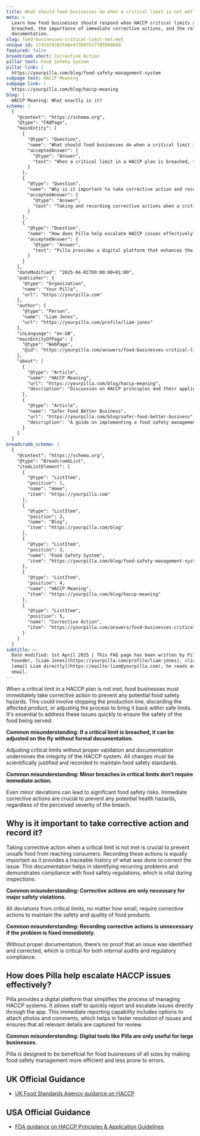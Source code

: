 ```yaml
---
title: What should food businesses do when a critical limit is not met?
meta: >
  Learn how food businesses should respond when HACCP critical limits are
  breached, the importance of immediate corrective actions, and the role of
  documentation.
slug: food-businesses-critical-limit-not-met
unique id: 1745929282548x473003517705980600
featured: false
breadcrumb short: Corrective Action
pillar text: Food Safety System
pillar link: |
  https://yourpilla.com/blog/food-safety-management-system
subpage text: HACCP Meaning
subpage link: |
  https://yourpilla.com/blog/haccp-meaning
blog: |
  HACCP Meaning: What exactly is it?
schema: |
  {
    "@context": "https://schema.org",
    "@type": "FAQPage",
    "mainEntity": [
      {
        "@type": "Question",
        "name": "What should food businesses do when a critical limit is not met?",
        "acceptedAnswer": {
          "@type": "Answer",
          "text": "When a critical limit in a HACCP plan is breached, food businesses must immediately take corrective actions. These actions may include stopping the production line, discarding the product involved, or adjusting the processes to reinstate safe conditions. Swiftly addressing these issues is vital for the safety of the food served."
        }
      },
      {
        "@type": "Question",
        "name": "Why is it important to take corrective action and record it?",
        "acceptedAnswer": {
          "@type": "Answer",
          "text": "Taking and recording corrective actions when a critical limit is not met is crucial to prevent unsafe food from harming consumers. Recording these actions provides a traceable history, helps identify recurring issues, and ensures compliance with food safety regulations, all of which are essential during inspections."
        }
      },
      {
        "@type": "Question",
        "name": "How does Pilla help escalate HACCP issues effectively?",
        "acceptedAnswer": {
          "@type": "Answer",
          "text": "Pilla provides a digital platform that enhances the management of HACCP systems, allowing quick issue reporting and escalation directly through the app. Staff can attach photos and comments with reports, speeding up issue resolution and ensuring detailed tracking, suitable for food businesses of all sizes."
        }
      }
    ],
    "dateModified": "2025-04-01T09:00:00+01:00",
    "publisher": {
      "@type": "Organization",
      "name": "Your Pilla",
      "url": "https://yourpilla.com"
    },
    "author": {
      "@type": "Person",
      "name": "Liam Jones",
      "url": "https://yourpilla.com/profile/liam-jones"
    },
    "inLanguage": "en-GB",
    "mainEntityOfPage": {
      "@type": "WebPage",
      "@id": "https://yourpilla.com/answers/food-businesses-critical-limit-not-met"
    },
    "about": [
      {
        "@type": "Article",
        "name": "HACCP Meaning",
        "url": "https://yourpilla.com/blog/haccp-meaning",
        "description": "Discussion on HACCP principles and their application for compliance with food safety regulations."
      },
      {
        "@type": "Article",
        "name": "Safer Food Better Business",
        "url": "https://yourpilla.com/blog/safer-food-better-business",
        "description": "A guide on implementing a food safety management system based on HACCP principles for improved food safety practices."
      }
    ]
  }
breadcrumb_schema: |
  {
    "@context": "https://schema.org",
    "@type": "BreadcrumbList",
    "itemListElement": [
      {
        "@type": "ListItem",
        "position": 1,
        "name": "Home",
        "item": "https://yourpilla.com"
      },
      {
        "@type": "ListItem",
        "position": 2,
        "name": "Blog",
        "item": "https://yourpilla.com/blog"
      },
      {
        "@type": "ListItem",
        "position": 3,
        "name": "Food Safety System",
        "item": "https://yourpilla.com/blog/food-safety-management-system"
      },
      {
        "@type": "ListItem",
        "position": 4,
        "name": "HACCP Meaning",
        "item": "https://yourpilla.com/blog/haccp-meaning"
      },
      {
        "@type": "ListItem",
        "position": 5,
        "name": "Corrective Action",
        "item": "https://yourpilla.com/answers/food-businesses-critical-limit-not-met"
      }
    ]
  }
subtitle: >-
  Date modified: 1st April 2025 | This FAQ page has been written by Pilla
  Founder, [Liam Jones](https://yourpilla.com/profile/liam-jones), click to
  [email Liam directly](https://mailto:liam@yourpilla.com), he reads every
  email.
---
```

When a critical limit in a HACCP plan is not met, food businesses must immediately take corrective action to prevent any potential food safety hazards. This could involve stopping the production line, discarding the affected product, or adjusting the process to bring it back within safe limits. It's essential to address these issues quickly to ensure the safety of the food being served.

**Common misunderstanding: If a critical limit is breached, it can be adjusted on the fly without formal documentation.**

Adjusting critical limits without proper validation and documentation undermines the integrity of the HACCP system. All changes must be scientifically justified and recorded to maintain food safety standards.

**Common misunderstanding: Minor breaches in critical limits don’t require immediate action.**

Even minor deviations can lead to significant food safety risks. Immediate corrective actions are crucial to prevent any potential health hazards, regardless of the perceived severity of the breach.

## Why is it important to take corrective action and record it?

Taking corrective action when a critical limit is not met is crucial to prevent unsafe food from reaching consumers. Recording these actions is equally important as it provides a traceable history of what was done to correct the issue. This documentation helps in identifying recurring problems and demonstrates compliance with food safety regulations, which is vital during inspections.

**Common misunderstanding: Corrective actions are only necessary for major safety violations.**

All deviations from critical limits, no matter how small, require corrective actions to maintain the safety and quality of food products.

**Common misunderstanding: Recording corrective actions is unnecessary if the problem is fixed immediately.**

Without proper documentation, there’s no proof that an issue was identified and corrected, which is critical for both internal audits and regulatory compliance.

## How does Pilla help escalate HACCP issues effectively?

Pilla provides a digital platform that simplifies the process of managing HACCP systems. It allows staff to quickly report and escalate issues directly through the app. This immediate reporting capability includes options to attach photos and comments, which helps in faster resolution of issues and ensures that all relevant details are captured for review.

**Common misunderstanding: Digital tools like Pilla are only useful for large businesses.**

Pilla is designed to be beneficial for food businesses of all sizes by making food safety management more efficient and less prone to errors.

## UK Official Guidance

-   [UK Food Standards Agency guidance on HACCP](https://www.gov.uk/food-safety-hazard-analysis)

## USA Official Guidance

-   [FDA guidance on HACCP Principles & Application Guidelines](https://www.fda.gov/food/hazard-analysis-critical-control-point-haccp/haccp-principles-application-guidelines)
